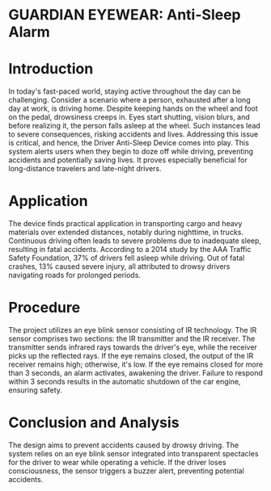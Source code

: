 # GUARDIAN EYEWEAR: Anti-Sleep Alarm

# Introduction
In today's fast-paced world, staying active throughout the day can be challenging. Consider a scenario where a person, exhausted after a long day at work, is driving home. Despite keeping hands on the wheel and foot on the pedal, drowsiness creeps in. Eyes start shutting, vision blurs, and before realizing it, the person falls asleep at the wheel. Such instances lead to severe consequences, risking accidents and lives. Addressing this issue is critical, and hence, the Driver Anti-Sleep Device comes into play. This system alerts users when they begin to doze off while driving, preventing accidents and potentially saving lives. It proves especially beneficial for long-distance travelers and late-night drivers.

# Application
The device finds practical application in transporting cargo and heavy materials over extended distances, notably during nighttime, in trucks. Continuous driving often leads to severe problems due to inadequate sleep, resulting in fatal accidents. According to a 2014 study by the AAA Traffic Safety Foundation, 37% of drivers fell asleep while driving. Out of fatal crashes, 13% caused severe injury, all attributed to drowsy drivers navigating roads for prolonged periods.

# Procedure
The project utilizes an eye blink sensor consisting of IR technology. The IR sensor comprises two sections: the IR transmitter and the IR receiver. The transmitter sends infrared rays towards the driver's eye, while the receiver picks up the reflected rays. If the eye remains closed, the output of the IR receiver remains high; otherwise, it's low. If the eye remains closed for more than 3 seconds, an alarm activates, awakening the driver. Failure to respond within 3 seconds results in the automatic shutdown of the car engine, ensuring safety.

# Conclusion and Analysis
The design aims to prevent accidents caused by drowsy driving. The system relies on an eye blink sensor integrated into transparent spectacles for the driver to wear while operating a vehicle. If the driver loses consciousness, the sensor triggers a buzzer alert, preventing potential accidents.
